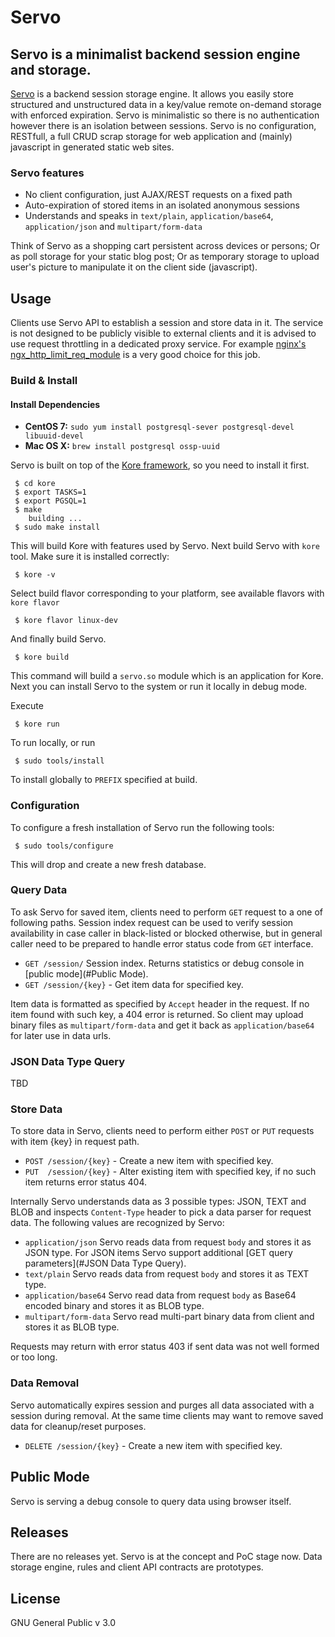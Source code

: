 # Servo

## Servo is a minimalist backend session engine and storage.

[Servo](http://www.endlessinsomnia.com/projects/servo) is a backend session storage engine. It allows you easily store structured and unstructured data in a key/value remote on-demand storage with enforced expiration. Servo is minimalistic so there is no authentication however there is an isolation between sessions. Servo is no configuration, RESTfull, a full CRUD scrap storage for web application and (mainly) javascript in generated static web sites.

### Servo features

- No client configuration, just AJAX/REST requests on a fixed path
- Auto-expiration of stored items in an isolated anonymous sessions
- Understands and speaks in `text/plain`, `application/base64`, `application/json` and `multipart/form-data`

Think of Servo as a shopping cart persistent across devices or persons;
Or as poll storage for your static blog post; 
Or as temporary storage to upload user's picture to manipulate it on the client side (javascript).

## Usage

Clients use Servo API to establish a session and store data in it. The service is not designed to be publicly visible to external clients and it is advised to use request throttling in a dedicated proxy service. For example [nginx's ngx_http_limit_req_module](http://nginx.org/en/docs/http/ngx_http_limit_req_module.html) is a very good choice for this job.

### Build & Install


#### Install Dependencies 


* __CentOS 7:__ `sudo yum install postgresql-sever postgresql-devel libuuid-devel`
* __Mac OS X:__ `brew install postgresql ossp-uuid`


Servo is built on top of the [Kore framework](https://kore.io/), so you need to install it first.

     $ cd kore
     $ export TASKS=1
     $ export PGSQL=1
     $ make
 		building ...
     $ sudo make install

This will build Kore with features used by Servo. Next build Servo with `kore` tool. Make sure it is installed correctly:

     $ kore -v

Select build flavor corresponding to your platform, see available flavors with `kore flavor`

     $ kore flavor linux-dev

And finally build Servo.

     $ kore build

This command will build a `servo.so` module which is an application for Kore. Next you can install Servo to the system or run it locally in debug mode. 

Execute

     $ kore run

To run locally, or run

     $ sudo tools/install

To install globally to `PREFIX` specified at build.

### Configuration

To configure a fresh installation of Servo run the following tools:

     $ sudo tools/configure

This will drop and create a new fresh database.


### Query Data

To ask Servo for saved item, clients need to perform `GET` request to a one of following paths. Session index request can be used to verify session availability in case caller in black-listed or blocked otherwise, but in general caller need to be prepared to handle error status code from `GET` interface.

- `GET /session/` Session index. Returns statistics or debug console in [public mode](#Public Mode).
- `GET /session/{key}` - Get item data for specified key.

Item data is formatted as specified by `Accept` header in the request. If no item found with such key, a 404 error is returned. So client may upload binary files as `multipart/form-data` and get it back as `application/base64` for later use in data urls.

### JSON Data Type Query

TBD

### Store Data

To store data in Servo, clients need to perform either `POST` or `PUT` requests with item {key} in request path.

- `POST /session/{key}` - Create a new item with specified key. 
- `PUT  /session/{key}` - Alter existing item with specified key, if no such item returns error status 404.

Internally Servo understands data as 3 possible types: JSON, TEXT and BLOB and inspects `Content-Type` header to pick a data parser
for request data. 
The following values are recognized by Servo:

- `application/json` Servo reads data from request `body` and stores it as JSON type. 
  For JSON items Servo support additional [GET query parameters](#JSON Data Type Query).
- `text/plain` Servo reads data from request `body` and stores it as TEXT type. 
- `application/base64` Servo read data from request `body` as Base64 encoded binary and stores it as BLOB type.
- `multipart/form-data` Servo read multi-part binary data from client and stores it as BLOB type.

Requests may return with error status 403 if sent data was not well formed or too long. 

### Data Removal

Servo automatically expires session and purges all data associated with a session during removal. At the same time clients
may want to remove saved data for cleanup/reset purposes.

- `DELETE /session/{key}` - Create a new item with specified key. 

## Public Mode

Servo is serving a debug console to query data using browser itself.

## Releases

There are no releases yet. Servo is at the concept and PoC stage now.
Data storage engine, rules and client API contracts are prototypes. 

## License
GNU General Public v 3.0
